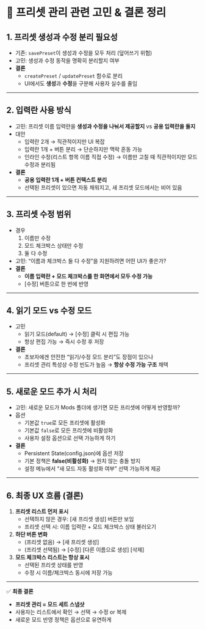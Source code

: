 # 📌 프리셋 관리 관련 고민 & 결론 정리

## 1. 프리셋 생성과 수정 분리 필요성

- 기존: `savePreset`이 생성과 수정을 모두 처리 (덮어쓰기 위험)
- 고민: 생성과 수정 동작을 명확히 분리할지 여부
- **결론**
  - `createPreset` / `updatePreset` 함수로 분리
  - UI에서도 **생성**과 **수정**을 구분해 사용자 실수를 줄임

---

## 2. 입력란 사용 방식

- 고민: 프리셋 이름 입력란을 **생성과 수정을 나눠서 제공할지** vs **공용 입력란을 둘지**
- 대안
  - 입력란 2개 → 직관적이지만 UI 복잡
  - 입력란 1개 + 버튼 분리 → 단순하지만 맥락 혼동 가능
  - 인라인 수정(리스트 항목 이름 직접 수정) → 이름만 고칠 때 직관적이지만 모드 수정과 분리됨
- **결론**
  - **공용 입력란 1개 + 버튼 컨텍스트 분리**
  - 선택된 프리셋이 있으면 자동 채워지고, 새 프리셋 모드에서는 비어 있음

---

## 3. 프리셋 수정 범위

- 경우
  1. 이름만 수정
  2. 모드 체크박스 상태만 수정
  3. 둘 다 수정
- 고민: “이름과 체크박스 둘 다 수정”을 지원하려면 어떤 UI가 좋은가?
- **결론**
  - **이름 입력란 + 모드 체크박스를 한 화면에서 모두 수정 가능**
  - [수정] 버튼으로 한 번에 반영

---

## 4. 읽기 모드 vs 수정 모드

- 고민
  - 읽기 모드(default) → [수정] 클릭 시 편집 가능
  - 항상 편집 가능 → 즉시 수정 후 저장
- **결론**
  - 초보자에겐 안전한 “읽기/수정 모드 분리”도 장점이 있으나
  - 프리셋 관리 특성상 수정 빈도가 높음 → **항상 수정 가능 구조** 채택

---

## 5. 새로운 모드 추가 시 처리

- 고민: 새로운 모드가 Mods 폴더에 생기면 모든 프리셋에 어떻게 반영할까?
- 옵션
  - 기본값 `true`로 모든 프리셋에 활성화
  - 기본값 `false`로 모든 프리셋에 비활성화
  - 사용자 설정 옵션으로 선택 가능하게 하기
- **결론**
  - Persistent State(config.json)에 옵션 저장
  - 기본 정책은 **false(비활성화)** → 원치 않는 충돌 방지
  - 설정 메뉴에서 “새 모드 자동 활성화 여부” 선택 가능하게 제공

---

## 6. 최종 UX 흐름 (결론)

1. **프리셋 리스트 먼저 표시**
   - 선택하지 않은 경우: [새 프리셋 생성] 버튼만 보임
   - 프리셋 선택 시: 이름 입력란 + 모드 체크박스 상태 불러오기
2. **하단 버튼 변화**
   - (프리셋 없음) → [새 프리셋 생성]
   - (프리셋 선택됨) → [수정] [다른 이름으로 생성] [삭제]
3. **모드 체크박스 리스트는 항상 표시**
   - 선택된 프리셋 상태를 반영
   - 수정 시 이름/체크박스 동시에 저장 가능

---

✅ **최종 결론**

- **프리셋 관리 = 모드 세트 스냅샷**
- 사용자는 리스트에서 확인 → 선택 → 수정 or 복제
- 새로운 모드 반영 정책은 옵션으로 유연하게
